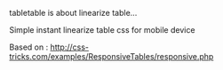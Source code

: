 tabletable is about linearize table...

Simple instant linearize table css for mobile device

Based on : 
http://css-tricks.com/examples/ResponsiveTables/responsive.php


